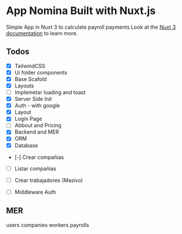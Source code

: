 # App Nomina Built with Nuxt.js
Simple App in Nuxt 3 to calculate payroll payments
Look at the [Nuxt 3 documentation](https://nuxt.com/docs/getting-started/introduction) to learn more.

## Todos
- [x] TailwindCSS
- [x] Ui folder components
- [x] Base Scafold
- [x] Layouts
- [ ] Implemetar loading and toast
- [x] Server Side Init
- [x] Auth - with google
- [x] Layout
- [x] Login Page
- [ ] Abbout and Pricing
- [x] Backend and MER
- [x] ORM
- [x] Database
- [-] Crear compañias
- [ ] Listar compañias
- [ ] Crear trabajadores (Masivo)
- [ ] Middleware Auth



## MER

users
companies
workers
payrolls